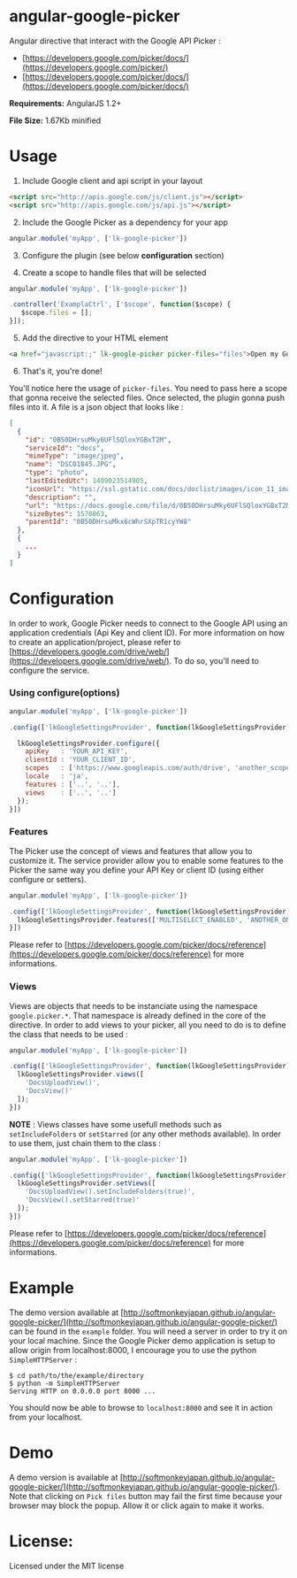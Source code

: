 angular-google-picker
=====================

Angular directive that interact with the Google API Picker :  
* [https://developers.google.com/picker/docs/](https://developers.google.com/picker/)
* [https://developers.google.com/picker/docs/](https://developers.google.com/picker/docs/)  

**Requirements:** AngularJS 1.2+

**File Size:** 1.67Kb minified


# Usage

1. Include Google client and api script in your layout  

  ```html
  <script src="http://apis.google.com/js/client.js"></script>
  <script src="http://apis.google.com/js/api.js"></script>
  ```

2. Include the Google Picker as a dependency for your app

  ```js
  angular.module('myApp', ['lk-google-picker'])
  ```

3. Configure the plugin (see below **configuration** section)  

4. Create a scope to handle files that will be selected

  ```js
  angular.module('myApp', ['lk-google-picker'])

  .controller('ExamplaCtrl', ['$scope', function($scope) {
     $scope.files = [];
  }]);
  ```

5. Add the directive to your HTML element

  ```html
  <a href="javascript:;" lk-google-picker picker-files="files">Open my Google Drive</a>
  ```

6. That's it, you're done!


You'll notice here the usage of `picker-files`. You need to pass here a scope that gonna receive the selected files. Once selected, the plugin gonna push files into it. A file is a json object that looks like :

  ```json
  [
    {
      "id": "0B50DHrsuMky6UFlSQloxYGBxT2M",
      "serviceId": "docs",
      "mimeType": "image/jpeg",
      "name": "DSC01845.JPG",
      "type": "photo",
      "lastEditedUtc": 1409023514905,
      "iconUrl": "https://ssl.gstatic.com/docs/doclist/images/icon_11_image_list.png",
      "description": "",
      "url": "https://docs.google.com/file/d/0B50DHrsuMky6UFlSQloxYGBxT2M/edit?usp=drive_web",
      "sizeBytes": 1570863,
      "parentId": "0B50DHrsuMkx6cWhrSXpTR1cyYW8"
    },
    {
      ...
    }
  ]
  ```  


# Configuration  

In order to work, Google Picker needs to connect to the Google API using an application credentials (Api Key and client ID). For more information on how to create an application/project, please refer to [https://developers.google.com/drive/web/](https://developers.google.com/drive/web/). To do so, you'll need to configure the service.


### Using configure(options)

```js
angular.module('myApp', ['lk-google-picker'])

.config(['lkGoogleSettingsProvider', function(lkGoogleSettingsProvider) {

  lkGoogleSettingsProvider.configure({
    apiKey   : 'YOUR_API_KEY',
    clientId : 'YOUR_CLIENT_ID',
    scopes   : ['https://www.googleapis.com/auth/drive', 'another_scope', 'and_another'],
    locale   : 'ja',
    features : ['..', '..'],
    views    : ['..', '..']
  });
}])
```

### Features  

The Picker use the concept of views and features that allow you to customize it. The service provider allow you to enable some features to the Picker the same way you define your API Key or client ID (using either configure or setters).

```js
angular.module('myApp', ['lk-google-picker'])

.config(['lkGoogleSettingsProvider', function(lkGoogleSettingsProvider) {
  lkGoogleSettingsProvider.features(['MULTISELECT_ENABLED', 'ANOTHER_ONE']);
}])
```

Please refer to [https://developers.google.com/picker/docs/reference](https://developers.google.com/picker/docs/reference) for more informations.


### Views

Views are objects that needs to be instanciate using the namespace `google.picker.*`. That namespace is already defined in the core of the directive. In order to add views to your picker, all you need to do is to define the class that needs to be used :

```js
angular.module('myApp', ['lk-google-picker'])

.config(['lkGoogleSettingsProvider', function(lkGoogleSettingsProvider) {
  lkGoogleSettingsProvider.views([
    'DocsUploadView()',
    'DocsView()'
  ]);
}])
```

**NOTE** : Views classes have some usefull methods such as `setIncludeFolders` or `setStarred` (or any other methods available). In order to use them, just chain them to the class :

```js
angular.module('myApp', ['lk-google-picker'])

.config(['lkGoogleSettingsProvider', function(lkGoogleSettingsProvider) {
  lkGoogleSettingsProvider.setViews([
    'DocsUploadView().setIncludeFolders(true)',
    'DocsView().setStarred(true)'
  ]);
}])
```

Please refer to [https://developers.google.com/picker/docs/reference](https://developers.google.com/picker/docs/reference) for more informations.


# Example

The demo version available at [http://softmonkeyjapan.github.io/angular-google-picker/](http://softmonkeyjapan.github.io/angular-google-picker/) can be found in the `example` folder.
You will need a server in order to try it on your local machine. Since the Google Picker demo application is setup to allow origin from localhost:8000, I encourage you to use the python `SimpleHTTPServer` :

```shell
$ cd path/to/the/example/directory
$ python -m SimpleHTTPServer
Serving HTTP on 0.0.0.0 port 8000 ...
```

You should now be able to browse to `localhost:8000` and see it in action from your localhost.


# Demo

A demo version is available at [http://softmonkeyjapan.github.io/angular-google-picker/](http://softmonkeyjapan.github.io/angular-google-picker/).
Note that clicking on `Pick files` button may fail the first time because your browser may block the popup. Allow it or click again to make it works.


# License:
Licensed under the MIT license
